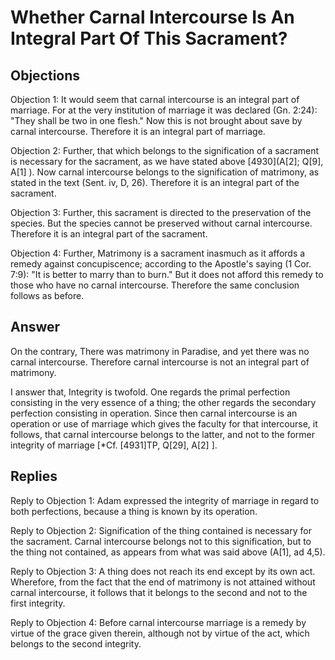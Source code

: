 # Whether Carnal Intercourse Is An Integral Part Of This Sacrament?

## Objections

Objection 1: It would seem that carnal intercourse is an integral part of marriage. For at the very institution of marriage it was declared (Gn. 2:24): "They shall be two in one flesh." Now this is not brought about save by carnal intercourse. Therefore it is an integral part of marriage.

Objection 2: Further, that which belongs to the signification of a sacrament is necessary for the sacrament, as we have stated above [4930](A[2]; Q[9], A[1] ). Now carnal intercourse belongs to the signification of matrimony, as stated in the text (Sent. iv, D, 26). Therefore it is an integral part of the sacrament.

Objection 3: Further, this sacrament is directed to the preservation of the species. But the species cannot be preserved without carnal intercourse. Therefore it is an integral part of the sacrament.

Objection 4: Further, Matrimony is a sacrament inasmuch as it affords a remedy against concupiscence; according to the Apostle's saying (1 Cor. 7:9): "It is better to marry than to burn." But it does not afford this remedy to those who have no carnal intercourse. Therefore the same conclusion follows as before.

## Answer

On the contrary, There was matrimony in Paradise, and yet there was no carnal intercourse. Therefore carnal intercourse is not an integral part of matrimony.

I answer that, Integrity is twofold. One regards the primal perfection consisting in the very essence of a thing; the other regards the secondary perfection consisting in operation. Since then carnal intercourse is an operation or use of marriage which gives the faculty for that intercourse, it follows, that carnal intercourse belongs to the latter, and not to the former integrity of marriage [*Cf. [4931]TP, Q[29], A[2] ].

## Replies

Reply to Objection 1: Adam expressed the integrity of marriage in regard to both perfections, because a thing is known by its operation.

Reply to Objection 2: Signification of the thing contained is necessary for the sacrament. Carnal intercourse belongs not to this signification, but to the thing not contained, as appears from what was said above (A[1], ad 4,5).

Reply to Objection 3: A thing does not reach its end except by its own act. Wherefore, from the fact that the end of matrimony is not attained without carnal intercourse, it follows that it belongs to the second and not to the first integrity.

Reply to Objection 4: Before carnal intercourse marriage is a remedy by virtue of the grace given therein, although not by virtue of the act, which belongs to the second integrity.
